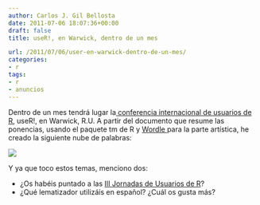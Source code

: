```yaml
---
author: Carlos J. Gil Bellosta
date: 2011-07-06 18:07:36+00:00
draft: false
title: useR!, en Warwick, dentro de un mes

url: /2011/07/06/user-en-warwick-dentro-de-un-mes/
categories:
- r
tags:
- r
- anuncios
---
```


Dentro de un mes tendrá lugar la[ conferencia internacional de usuarios de R](http://www.warwick.ac.uk/statsdept/user-2011/), useR!, en Warwick, R.U. A partir del documento que resume las ponencias, usando el paquete tm de R y [Wordle ](http://www.wordle.net/)para la parte artística, he creado la siguiente nube de palabras:

[![](/wp-uploads/2011/07/wordle_user_conferences.png)
](/wp-uploads/2011/07/wordle_user_conferences.png)

Y ya que toco estos temas, menciono dos:



* ¿Os habéis puntado a las [III Jornadas de Usuarios de R](http://www.usar.org.es)?
* ¿Qué lematizador utilizáis en español? ¿Cuál os gusta más?

